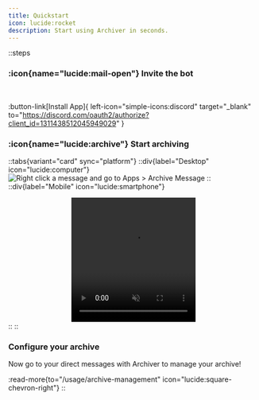 ```yaml
---
title: Quickstart
icon: lucide:rocket
description: Start using Archiver in seconds.
---
```


::steps
  ### :icon{name="lucide:mail-open"} Invite the bot
  <br>
  
  :button-link[Install App]{ left-icon="simple-icons:discord" target="_blank" to="https://discord.com/oauth2/authorize?client_id=1311438512045949029" }

  ### :icon{name="lucide:archive"} Start archiving
  ::tabs{variant="card" sync="platform"}
  ::div{label="Desktop" icon="lucide:computer"}
  ![Right click a message and go to Apps > Archive Message](assets/img/context.png)
  ::
  ::div{label="Mobile" icon="lucide:smartphone"}
    <center>
    <video src="/assets/vid/mobile-opt.mp4" class="rounded-md" width="250" height="250" controls autoplay loop muted alt="Hold down on a message and go to Apps > Archive Message"></video>
    </center>
  ::
  ::
  ### Configure your archive
  Now go to your direct messages with Archiver to manage your archive!

  :read-more{to="/usage/archive-management" icon="lucide:square-chevron-right"}
::